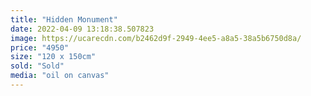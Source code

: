 ```yaml
---
title: "Hidden Monument"
date: 2022-04-09 13:18:38.507823
image: https://ucarecdn.com/b2462d9f-2949-4ee5-a8a5-38a5b6750d8a/
price: "4950"
size: "120 x 150cm"
sold: "Sold"
media: "oil on canvas"
---
```


